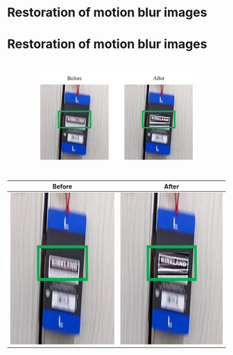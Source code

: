 <br>
<h1><strong>Restoration of motion blur images</strong></h1>
<h1>Restoration of motion blur images</h1>
<br>

<p align="center">
  <img src="Images/1_Demonstration.jpg" width="70%" height="70%">
</p>

<br>








| Before      |After        |
:-------------------------:|:-------------------------:
<img src="Images/1_Before.jpg" width="350" height="350"> | <img src="Images/1_After.jpg" width="350" height="350">

  
